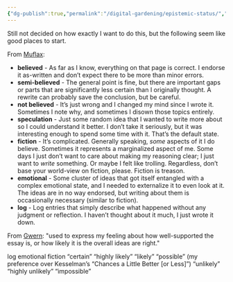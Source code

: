 ```yaml
---
{"dg-publish":true,"permalink":"/digital-gardening/epistemic-status/","created":"2024-07-22T14:32:48.174+08:00","updated":"2024-07-23T11:01:10.609+08:00"}
---
```



Still not decided on how exactly I want to do this, but the following seem like good places to start.

From [Muflax](https://webcitation.org/6DuYcqyQ3):
- **believed** - As far as I know, everything on that page is correct. I endorse it as-written and don’t expect there to be more than minor errors.
- **semi-believed** - The general point is fine, but there are important gaps or parts that are significantly less certain than I originally thought. A rewrite can probably save the conclusion, but be careful.
- **not believed** - It’s just wrong and I changed my mind since I wrote it. Sometimes I note why, and sometimes I disown those topics entirely.
- **speculation** - Just some random idea that I wanted to write more about so I could understand it better. I don’t take it seriously, but it was interesting enough to spend some time with it. That’s the default state.
- **fiction** - It’s complicated. Generally speaking, _some_ aspects of it I do believe. Sometimes it represents a marginalized aspect of me. Some days I just don’t want to care about making my reasoning clear; I just want to _write_ something. Or maybe I felt like trolling. Regardless, don’t base your world-view on fiction, please. Fiction is treason.
- **emotional** - Some cluster of ideas that got itself entangled with a complex emotional state, and I needed to externalize it to even look at it. The ideas are in no way endorsed, but writing about them is occasionally necessary (similar to fiction).
- **log** - Log entries that simply describe what happened without any judgment or reflection. I haven’t thought about it much, I just wrote it down.

From [Gwern](https://gwern.net/about#confidence-tags): "used to express my feeling about how well-supported the essay is, or how likely it is the overall ideas are right."

log
emotional
fiction
“certain”
“highly likely”
“likely”
“possible” (my preference over Kesselman’s “Chances a Little Better [or Less]”)
“unlikely”
“highly unlikely”
“impossible”

